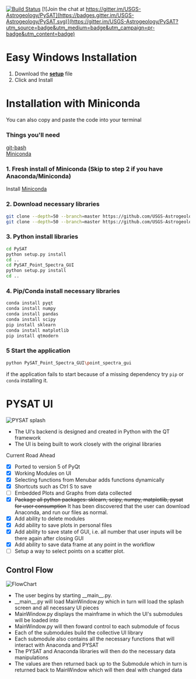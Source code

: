 [![Build Status](https://travis-ci.org/USGS-Astrogeology/PySAT_Point_Spectra_GUI.svg?branch=master)](https://travis-ci.org/USGS-Astrogeology/PySAT_Point_Spectra_GUI) [![Join the chat at https://gitter.im/USGS-Astrogeology/PySAT](https://badges.gitter.im/USGS-Astrogeology/PySAT.svg)](https://gitter.im/USGS-Astrogeology/PySAT?utm_source=badge&utm_medium=badge&utm_campaign=pr-badge&utm_content=badge)

# Easy Windows Installation

1. Download the [**setup**](https://drive.google.com/file/d/0B51OpD0tMItxc0NqTG84UlVZaGs/view?usp=sharing) file
2. Click and Install

# Installation with Miniconda

You can also copy and paste the code into your terminal

### Things you'll need

<a href="https://git-scm.com/downloads">git-bash </a><br>
<a href="https://conda.io/miniconda.html">Miniconda</a>

### 1. Fresh install of Miniconda (Skip to step 2 if you have Anaconda/Miniconda)

Install <a href="https://conda.io/miniconda.html">Miniconda</a>

### 2. Download necessary libraries

```bash
git clone --depth=50 --branch=master https://github.com/USGS-Astrogeology/PySAT_Point_Spectra_GUI.git
git clone --depth=50 --branch=master https://github.com/USGS-Astrogeology/PySAT.git
```

### 3. Python install libraries

```bash
cd PySAT
python setup.py install
cd ..
cd PySAT_Point_Spectra_GUI
python setup.py install
cd ..
```

### 4. Pip/Conda install necessary libraries

```bash
conda install pyqt
conda install numpy
conda install pandas
conda install scipy
pip install sklearn
conda install matplotlib
pip install qtmodern
```

### 5 Start the application

```bash
python PySAT_Point_Spectra_GUI\point_spectra_gui
```

if the application fails to start because of a missing dependency try `pip` or `conda` installing it.


# PYSAT UI
![PYSAT splash](./images/splash.png)  

- The UI's backend is designed and created in Python with the QT framework
- The UI is being built to work closely with the original libraries

Current Road Ahead
- [x] Ported to version 5 of PyQt
- [x] Working Modules on UI
- [x] Selecting functions from Menubar adds functions dynamically
- [x] Shortcuts such as Ctrl S to save
- [ ] Embedded Plots and Graphs from data collected
- [x] ~~Package all python packages: sklearn, scipy, numpy, matplotlib, pysat for user consumption~~ It has been discovered that the user can download Anaconda, and run our files as normal.
- [x] Add ability to delete modules
- [x] Add ability to save plots in personal files
- [x] Add ability to save state of GUI, i.e. all number that user inputs will be there again after closing GUI
- [x] Add ability to save data frame at any point in the workflow 
- [ ] Setup a way to select points on a scatter plot.

## Control Flow

![FlowChart](./images/Flowchart.png)

- The user begins by starting \_\_main\_\_.py.
- \_\_main\_\_.py will load MainWindow.py which in turn will load the splash screen and all necessary UI pieces
- MainWindow.py displays the mainframe in which the UI's submodules will be loaded into
- MainWindow.py will then foward control to each submodule of focus
- Each of the submodules build the collective UI library
- Each submodule also contains all the necessary functions that will interact with Anaconda and PYSAT
- The PYSAT and Anaconda libraries will then do the necessary data manipulations
- The values are then returned back up to the Submodule which in turn is returned back to MainWindow which will then deal with changed data
